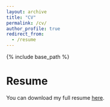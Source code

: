 ```yaml
---
layout: archive
title: "CV"
permalink: /cv/
author_profile: true
redirect_from:
  - /resume
---
```


{% include base_path %}

Resume
======
You can download my full resume [here](files/ResumeLatex.pdf).
